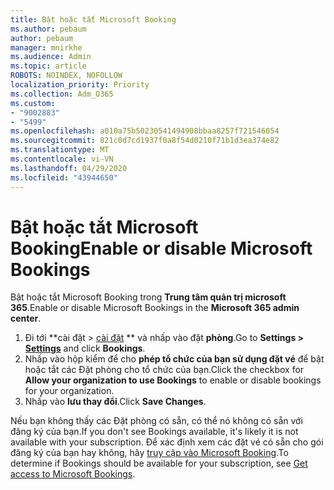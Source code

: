 ```yaml
---
title: Bật hoặc tắt Microsoft Booking
ms.author: pebaum
author: pebaum
manager: mnirkhe
ms.audience: Admin
ms.topic: article
ROBOTS: NOINDEX, NOFOLLOW
localization_priority: Priority
ms.collection: Adm_O365
ms.custom:
- "9002883"
- "5499"
ms.openlocfilehash: a010a75b50230541494908bbaa8257f721546054
ms.sourcegitcommit: 821c0d7cd1937f0a8f54d0210f71b1d3ea374e82
ms.translationtype: MT
ms.contentlocale: vi-VN
ms.lasthandoff: 04/29/2020
ms.locfileid: "43944650"
---
```

# <a name="enable-or-disable-microsoft-bookings"></a><span data-ttu-id="91edb-102">Bật hoặc tắt Microsoft Booking</span><span class="sxs-lookup"><span data-stu-id="91edb-102">Enable or disable Microsoft Bookings</span></span>

<span data-ttu-id="91edb-103">Bật hoặc tắt Microsoft Booking trong **Trung tâm quản trị microsoft 365**.</span><span class="sxs-lookup"><span data-stu-id="91edb-103">Enable or disable Microsoft Bookings in the **Microsoft 365 admin center**.</span></span>

1. <span data-ttu-id="91edb-104">Đi tới \*\*cài đặt > [cài đặt](https://admin.microsoft.com/Adminportal/Home?source=applauncher#/Settings/Services) \*\* và nhấp vào đặt **phòng**.</span><span class="sxs-lookup"><span data-stu-id="91edb-104">Go to **Settings > [Settings](https://admin.microsoft.com/Adminportal/Home?source=applauncher#/Settings/Services)** and click **Bookings**.</span></span>
2. <span data-ttu-id="91edb-105">Nhấp vào hộp kiểm để cho **phép tổ chức của bạn sử dụng đặt vé** để bật hoặc tắt các Đặt phòng cho tổ chức của bạn.</span><span class="sxs-lookup"><span data-stu-id="91edb-105">Click the checkbox for **Allow your organization to use Bookings** to enable or disable bookings for your organization.</span></span>
3. <span data-ttu-id="91edb-106">Nhấp vào **lưu thay đổi**.</span><span class="sxs-lookup"><span data-stu-id="91edb-106">Click **Save Changes**.</span></span>

<span data-ttu-id="91edb-107">Nếu bạn không thấy các Đặt phòng có sẵn, có thể nó không có sẵn với đăng ký của bạn.</span><span class="sxs-lookup"><span data-stu-id="91edb-107">If you don't see Bookings available, it's likely it is not available with your subscription.</span></span> <span data-ttu-id="91edb-108">Để xác định xem các đặt vé có sẵn cho gói đăng ký của bạn hay không, hãy [truy cập vào Microsoft Booking](https://support.microsoft.com/en-us/office/get-access-to-microsoft-bookings-5382dc07-aaa5-45c9-8767-502333b214ce).</span><span class="sxs-lookup"><span data-stu-id="91edb-108">To determine if Bookings should be available for your subscription, see [Get access to Microsoft Bookings](https://support.microsoft.com/en-us/office/get-access-to-microsoft-bookings-5382dc07-aaa5-45c9-8767-502333b214ce).</span></span>
